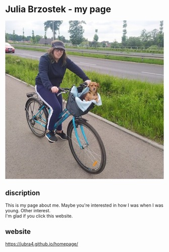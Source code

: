 # Julia Brzostek - my page

![Julia Brzostek](https://github.com/jubra4/homepage/blob/7f360f750361bdd5578e082a18583b621d68afbc/image/T01RG0VJ7FF-U04AR9EKDN3-97e64d41071f-512.png)

## discription

This is my page about me. Maybe you're interested in how I was when I was young.
Other interest. 
<br>I'm glad if you click this website.</br>

## website

https://jubra4.github.io/homepage/
